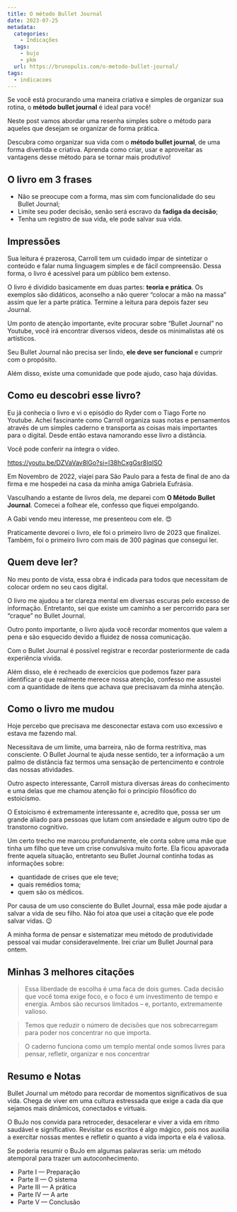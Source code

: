 ```yaml
---
title: O método Bullet Journal
date: 2023-07-25
metadata:
  categories:
    - Indicações
  tags:
    - bujo
    - pkm
  url: https://brunopulis.com/o-metodo-bullet-journal/
tags:
  - indicacoes
---
```

Se você está procurando uma maneira criativa e simples de organizar sua rotina, o **método bullet journal** é ideal para você!

Neste post vamos abordar uma resenha simples sobre o método para aqueles que desejam se organizar de forma prática.

Descubra como organizar sua vida com o **método bullet journal**, de uma forma divertida e criativa. Aprenda como criar, usar e aproveitar as vantagens desse método para se tornar mais produtivo!

## O livro em 3 frases

-   Não se preocupe com a forma, mas sim com funcionalidade do seu Bullet Journal;
-   Limite seu poder decisão, senão será escravo da **fadiga da decisão**;
-   Tenha um registro de sua vida, ele pode salvar sua vida.

## Impressões

Sua leitura é prazerosa, Carroll tem um cuidado ímpar de sintetizar o conteúdo e falar numa linguagem simples e de fácil compreensão. Dessa forma, o livro é acessível para um público bem extenso.

O livro é dividido basicamente em duas partes: **teoria e prática**. Os exemplos são didáticos, aconselho a não querer “colocar a mão na massa” assim que ler a parte prática. Termine a leitura para depois fazer seu Journal.

Um ponto de atenção importante, evite procurar sobre “Bullet Journal” no Youtube, você irá encontrar diversos vídeos, desde os minimalistas até os artísticos.

Seu Bullet Journal não precisa ser lindo, **ele deve ser funcional** e cumprir com o propósito.

Além disso, existe uma comunidade que pode ajudo, caso haja dúvidas.

## Como eu descobri esse livro?

Eu já conhecia o livro e vi o episódio do Ryder com o Tiago Forte no Youtube. Achei fascinante como Carroll organiza suas notas e pensamentos através de um simples caderno e transporta as coisas mais importantes para o digital. Desde então estava namorando esse livro a distância.

Você pode conferir na íntegra o vídeo.

https://youtu.be/DZVaVav8lGo?si=l38hCxgGsr8lqISO

Em Novembro de 2022, viajei para São Paulo para a festa de final de ano da firma e me hospedei na casa da minha amiga Gabriela Eufrásia.

Vasculhando a estante de livros dela, me deparei com **O Método Bullet Journal**. Comecei a folhear ele, confesso que fiquei empolgando.

A Gabi vendo meu interesse, me presenteou com ele. 😍

Praticamente devorei o livro, ele foi o primeiro livro de 2023 que finalizei. Também, foi o primeiro livro com mais de 300 páginas que consegui ler.

## Quem deve ler?

No meu ponto de vista, essa obra é indicada para todos que necessitam de colocar ordem no seu caos digital.

O livro me ajudou a ter clareza mental em diversas escuras pelo excesso de informação. Entretanto, sei que existe um caminho a ser percorrido para ser “craque” no Bullet Journal.

Outro ponto importante, o livro ajuda você recordar momentos que valem a pena e são esquecido devido a fluidez de nossa comunicação.

Com o Bullet Journal é possível registrar e recordar posteriormente de cada experiência vivida.

Além disso, ele é recheado de exercícios que podemos fazer para identificar o que realmente merece nossa atenção, confesso me assustei com a quantidade de itens que achava que precisavam da minha atenção.

## Como o livro me mudou

Hoje percebo que precisava me desconectar estava com uso excessivo e estava me fazendo mal.

Necessitava de um limite, uma barreira, não de forma restritiva, mas consciente. O Bullet Journal te ajuda nesse sentido, ter a informação a um palmo de distância faz termos uma sensação de pertencimento e controle das nossas atividades.

Outro aspecto interessante, Carroll mistura diversas áreas do conhecimento e uma delas que me chamou atenção foi o princípio filosófico do estoicismo.

O Estoicismo é extremamente interessante e, acredito que, possa ser um grande aliado para pessoas que lutam com ansiedade e algum outro tipo de transtorno cognitivo.

Um certo trecho me marcou profundamente, ele conta sobre uma mãe que tinha um filho que teve um crise convulsiva muito forte. Ela ficou apavorada frente aquela situação, entretanto seu Bullet Journal continha todas as informações sobre:

-   quantidade de crises que ele teve;
-   quais remédios toma;
-   quem são os médicos.

Por causa de um uso consciente do Bullet Journal, essa mãe pode ajudar a salvar a vida de seu filho. Não foi atoa que usei a citação que ele pode salvar vidas. 😉

A minha forma de pensar e sistematizar meu método de produtividade pessoal vai mudar consideravelmente. Irei criar um Bullet Journal para ontem.

## Minhas 3 melhores citações

> Essa liberdade de escolha é uma faca de dois gumes. Cada decisão que você toma exige foco, e o foco é um investimento de tempo e energia. Ambos são recursos limitados – e, portanto, extremamente valioso.

> Temos que reduzir o número de decisões que nos sobrecarregam para poder nos concentrar no que importa.

> O caderno funciona como um templo mental onde somos livres para pensar, refletir, organizar e nos concentrar

## Resumo e Notas

Bullet Journal um método para recordar de momentos significativos de sua vida. Chega de viver em uma cultura estressada que exige a cada dia que sejamos mais dinâmicos, conectados e virtuais.

O BuJo nos convida para retroceder, desacelerar e viver a vida em ritmo saudável e significativo. Revisitar os escritos é algo mágico, pois nos auxilia a exercitar nossas mentes e refletir o quanto a vida importa e ela é valiosa.

Se poderia resumir o BuJo em algumas palavras seria: um método atemporal para trazer um autoconhecimento.

-   Parte I — Preparação
-   Parte II — O sistema
-   Parte III — A prática
-   Parte IV — A arte
-   Parte V — Conclusão